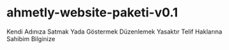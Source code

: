 # ahmetly-website-paketi-v0.1
Kendi Adınıza Satmak Yada Göstermek Düzenlemek Yasaktır Telif Haklarına Sahibim Bilginize
